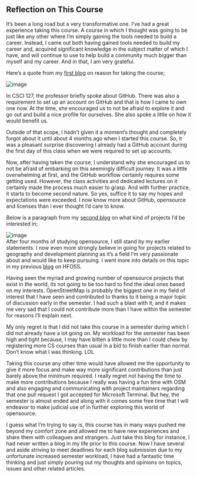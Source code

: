 ## Reflection on This Course
It’s been a long road but a very transformative one. I’ve had a great experience taking this course. A course in which I thought was going to be just like any other where I’m simply gaining the tools needed to build a career. Instead, I came out both having gained tools needed to build my career and, acquired significant knowledge in the subject matter of which I have, and will continue to use to help build a community much bigger than myself and my career. And in that, I am very grateful.

Here’s a quote from my [first blog]( https://hunter-college-ossd-fall-2019.github.io/shakeel30-weekly/week01/) on reason for taking the course;

![image](https://user-images.githubusercontent.com/38057565/70656743-aa522080-1c28-11ea-851c-3e4c445c32d7.png)

In CSCI 127, the professor briefly spoke about GitHub. There was also a requirement to set up an account on GitHub and that is how I came to own one now.  At the time, she encouraged us to not be afraid to explore it and go out and build a nice profile for ourselves. She also spoke a little on how it would benefit us.

Outside of that scope, I hadn’t given it a moment’s thought and completely forgot about it until about 4 months ago when I started this course. So, it was a pleasant surprise discovering I already had a GitHub account during the first day of this class when we were required to set up accounts.

Now, after having taken the course, I understand why she encouraged us to not be afraid of embarking on this seemingly difficult journey. It was a little overwhelming at first, and the GitHub workflow certainly requires some getting used. However, the class activities and dedicated lectures on it certainly made the process much easier to grasp. And with further practice, it starts to become second nature.
So yes, suffice it to say my hopes and expectations were exceeded. I now know more about GitHub, opensource and licenses than I ever thought I’d care to know.  



Below is a paragraph from my [second blog]( https://hunter-college-ossd-fall-2019.github.io/shakeel30-weekly/week02/) on what kind of projects I’d be interested in; 

![image](https://user-images.githubusercontent.com/38057565/70656862-dec5dc80-1c28-11ea-8ce4-7a607f7d982d.png)												
After four months of studying opensource, I still stand by my earlier statements. I now even more strongly believe in going for projects related to geography and development planning as it’s a field I’m very passionate about and would like to keep pursuing. I went more into details on this topic in my previous [blog]( https://hunter-college-ossd-fall-2019.github.io/shakeel30-weekly/week13/) on HFOSS.

Having seen the myriad and growing number of opensource projects that exist in the world, its not going to be too hard to find the ideal ones based on my interests.
OpenStreetMap is probably the biggest one in my field of interest that I have seen and contributed to thanks to it being a major topic of discussion early in the semester. I had such a blast with it, and it makes me very sad that I could not contribute more than I have within the semester for reasons I’ll explain next.

My only regret is that I did not take this course in a semester during which I did not already have a lot going on. My workload for the semester has been high and tight because, I may have bitten a little more than I could chew by registering more CS courses than usual in a bid to finish earlier than normal. Don’t know what I was thinking. LOL 

Taking this course any other time would have allowed me the opportunity to give it more focus and make way more significant contributions than just barely above the minimum required. I really regret not having the time to make more contributions because I really was having a fun time with OSM and also engaging and communicating with project maintainers regarding that one pull request I got accepted for Microsoft Terminal. But hey, the semester is almost ended and along with it comes some free time that I will endeavor to make judicial use of in further exploring this world of opensource.

I guess what I’m trying to say is, this course has in many ways pushed me beyond my comfort zone and allowed me to have new experiences and share them with colleagues and strangers. Just take this blog for instance, I had never written a blog in my life prior to this course. Now I have several and aside striving to meet deadlines for each blog submission due to my unfortunate increased semester workload, I have had a fantastic time thinking and just simply pouring out my thoughts and opinions on topics, issues and other related articles.
  

